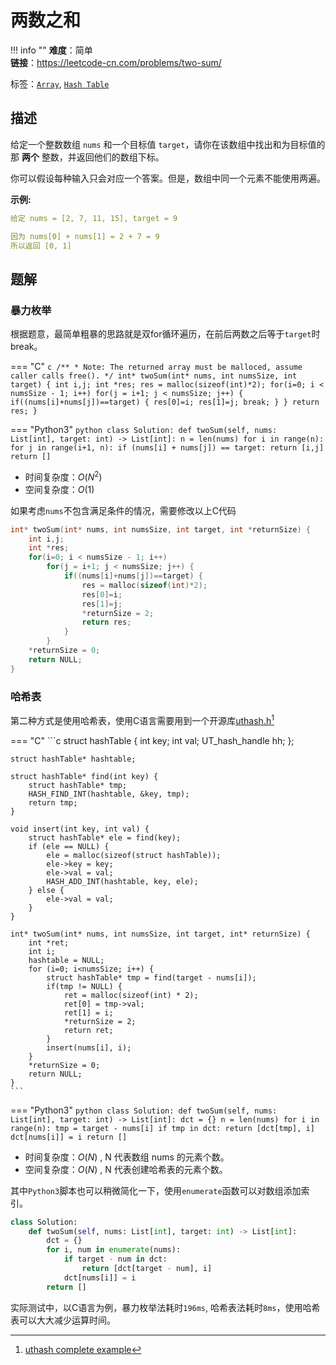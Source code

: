 # 两数之和

!!! info ""
    **难度**：简单  
    **链接**：<https://leetcode-cn.com/problems/two-sum/>

标签：[`Array`](https://leetcode-cn.com/tag/array), [`Hash Table`](https://leetcode-cn.com/tag/hash-table)

## 描述

给定一个整数数组 `nums` 和一个目标值 `target`，请你在该数组中找出和为目标值的那 **两个** 整数，并返回他们的数组下标。

你可以假设每种输入只会对应一个答案。但是，数组中同一个元素不能使用两遍。

**示例:**

```yaml
给定 nums = [2, 7, 11, 15], target = 9

因为 nums[0] + nums[1] = 2 + 7 = 9
所以返回 [0, 1]
```

## 题解

### 暴力枚举

根据题意，最简单粗暴的思路就是双for循环遍历，在前后两数之后等于`target`时break。

=== "C"
    ```c
    /**
    * Note: The returned array must be malloced, assume caller calls free().
    */
    int* twoSum(int* nums, int numsSize, int target) {
        int i,j;
        int *res;
        res = malloc(sizeof(int)*2);
        for(i=0; i < numsSize - 1; i++)
            for(j = i+1; j < numsSize; j++) {
                if((nums[i]+nums[j])==target) {
                    res[0]=i;
                    res[1]=j;
                    break;
                }
            }
        return res;
    }
    ```

=== "Python3"
    ```python
    class Solution:
        def twoSum(self, nums: List[int], target: int) -> List[int]:
            n = len(nums)
            for i in range(n):
                for j in range(i+1, n):
                    if (nums[i] + nums[j]) == target:
                        return [i,j]
            return []
    ```

- 时间复杂度：$O(N^2)$
- 空间复杂度：$O(1)$

如果考虑`nums`不包含满足条件的情况，需要修改以上C代码

```c
int* twoSum(int* nums, int numsSize, int target, int *returnSize) {
    int i,j;
    int *res;
    for(i=0; i < numsSize - 1; i++)
        for(j = i+1; j < numsSize; j++) {
            if((nums[i]+nums[j])==target) {
                res = malloc(sizeof(int)*2);
                res[0]=i;
                res[1]=j;
                *returnSize = 2;
                return res;
            }
        }
    *returnSize = 0;
    return NULL;
}
```

### 哈希表

第二种方式是使用哈希表，使用C语言需要用到一个开源库[uthash.h](https://github.com/troydhanson/uthash)[^1]

=== "C"
    ```c
    struct hashTable {
        int key;
        int val;
        UT_hash_handle hh;
    };

    struct hashTable* hashtable;

    struct hashTable* find(int key) {
        struct hashTable* tmp;
        HASH_FIND_INT(hashtable, &key, tmp);
        return tmp;
    }

    void insert(int key, int val) {
        struct hashTable* ele = find(key);
        if (ele == NULL) {
            ele = malloc(sizeof(struct hashTable));
            ele->key = key;
            ele->val = val;
            HASH_ADD_INT(hashtable, key, ele);
        } else {
            ele->val = val;
        }
    }

    int* twoSum(int* nums, int numsSize, int target, int* returnSize) {
        int *ret;
        int i;
        hashtable = NULL;
        for (i=0; i<numsSize; i++) {
            struct hashTable* tmp = find(target - nums[i]);
            if(tmp != NULL) {
                ret = malloc(sizeof(int) * 2);
                ret[0] = tmp->val;
                ret[1] = i;
                *returnSize = 2;
                return ret;
            }
            insert(nums[i], i);
        }
        *returnSize = 0;
        return NULL;
    }
    ```

=== "Python3"
    ```python
    class Solution:
        def twoSum(self, nums: List[int], target: int) -> List[int]:
            dct = {}
            n = len(nums)
            for i in range(n):
                tmp = target - nums[i]
                if tmp in dct:
                    return [dct[tmp], i]
                dct[nums[i]] = i
            return []
    ```

- 时间复杂度：$O(N)$ , N 代表数组 nums 的元素个数。
- 空间复杂度：$O(N)$ , N 代表创建哈希表的元素个数。

其中`Python3`脚本也可以稍微简化一下，使用`enumerate`函数可以对数组添加索引。

```python
class Solution:
    def twoSum(self, nums: List[int], target: int) -> List[int]:
        dct = {}
        for i, num in enumerate(nums):
            if target - num in dct:
                return [dct[target - num], i]
            dct[nums[i]] = i
        return []
```

实际测试中，以C语言为例，暴力枚举法耗时`196ms`, 哈希表法耗时`8ms`，使用哈希表可以大大减少运算时间。

[^1]: [uthash complete example](https://troydhanson.github.io/uthash/userguide.html#_a_complete_example)
